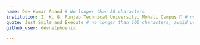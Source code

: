 ```yaml
---
name: Dev Kumar Anand # No longer than 28 characters
institution: I. K. G. Punjab Technical University, Mohali Campus 🚩 # no longer than 58 characters
quote: Just Smile and Execute # no longer than 100 characters, avoid using quotes(") to guarantee the format remains the same.
github_user: devnetphoenix

---
```


